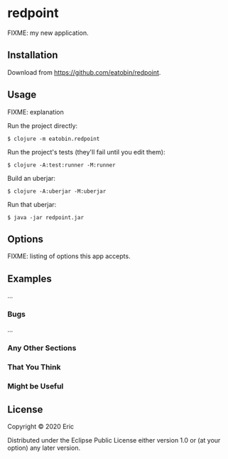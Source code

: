 # redpoint

FIXME: my new application.

## Installation

Download from https://github.com/eatobin/redpoint.

## Usage

FIXME: explanation

Run the project directly:

    $ clojure -m eatobin.redpoint

Run the project's tests (they'll fail until you edit them):

    $ clojure -A:test:runner -M:runner

Build an uberjar:

    $ clojure -A:uberjar -M:uberjar

Run that uberjar:

    $ java -jar redpoint.jar

## Options

FIXME: listing of options this app accepts.

## Examples

...

### Bugs

...

### Any Other Sections
### That You Think
### Might be Useful

## License

Copyright © 2020 Eric

Distributed under the Eclipse Public License either version 1.0 or (at
your option) any later version.

